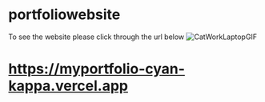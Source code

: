 # portfoliowebsite
To see the website please click through the url below ![CatWorkLaptopGIF](https://github.com/simskberna/portfoliowebsite/assets/49639453/26272075-6e77-459b-8259-ad6ac9686e15)

# https://myportfolio-cyan-kappa.vercel.app
